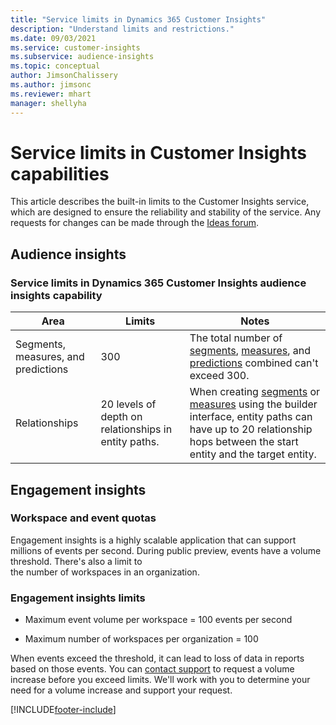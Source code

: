 ```yaml
---
title: "Service limits in Dynamics 365 Customer Insights"
description: "Understand limits and restrictions."
ms.date: 09/03/2021
ms.service: customer-insights
ms.subservice: audience-insights 
ms.topic: conceptual
author: JimsonChalissery
ms.author: jimsonc
ms.reviewer: mhart
manager: shellyha
---
```


# Service limits in Customer Insights capabilities

This article describes the built-in limits to the Customer Insights service, which are designed to ensure the reliability and stability of the service. Any requests for changes can be made through the [Ideas forum](https://go.microsoft.com/fwlink/?linkid=2074172). 

## Audience insights

### Service limits in Dynamics 365 Customer Insights audience insights capability

| Area  | Limits  | Notes |
|-------------|---------------------------------------------------------------------|---------------------------------------------------------------------|
| Segments, measures, and predictions | 300  | The total number of [segments](audience-insights/segments.md), [measures](audience-insights/measures.md), and [predictions](audience-insights/predictions.md) combined can't exceed 300.  |
| Relationships | 20 levels of depth on relationships in entity paths. | When creating [segments](audience-insights/segments.md) or [measures](audience-insights/measures.md) using the builder interface, entity paths can have up to 20 relationship hops between the start entity and the target entity.  |


## Engagement insights

### Workspace and event quotas

Engagement insights is a highly scalable application that can support millions of events per second. During public preview, events have a volume threshold. There's also a limit to the number of workspaces in an organization.

### Engagement insights limits

- Maximum event volume per workspace  = 100 events per second

- Maximum number of workspaces per organization = 100

When events exceed the threshold, it can lead to loss of data in reports based on those events. You can [contact support](https://go.microsoft.com/fwlink/?linkid=2145734) to request a volume increase before you exceed limits. We'll work with you to determine your need for a volume increase and support your request.


[!INCLUDE[footer-include](includes/footer-banner.md)]
